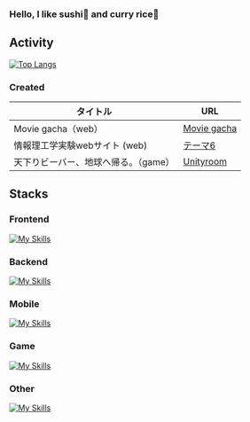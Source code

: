 ### Hello, I like sushi🍣 and curry rice🍛

## Activity
[![Top Langs](https://github-readme-stats.vercel.app/api/top-langs/?username=CrazyHuman00&size_weight=0.5&count_weight=0.5)](https://github.com/anuraghazra/github-readme-stats)

### Created
| タイトル | URL |
| ---- | ---- |
| Movie gacha（web） | [Movie gacha](https://movie-gacha.netlify.app/) |
| 情報理工学実験webサイト (web) | [テーマ6](https://www.cc.kyoto-su.ac.jp/~g2253037/index.html) |
| 天下りビーバー、地球へ帰る。（game）|[Unityroom](https://unityroom.com/games/asameshi-space-beaver) |



## Stacks
### Frontend
[![My Skills](https://skillicons.dev/icons?i=html,css,js,react,typescript&theme=light)](https://skillicons.dev)

### Backend
[![My Skills](https://skillicons.dev/icons?i=py,flask,fastapi,java,typescript&theme=light)](https://skillicons.dev)

### Mobile
[![My Skills](https://skillicons.dev/icons?i=swift,flutter,dart&theme=light)](https://skillicons.dev)

### Game
[![My Skills](https://skillicons.dev/icons?i=c,cs,cpp,unity&theme=light)](https://skillicons.dev)

### Other
[![My Skills](https://skillicons.dev/icons?i=arduino,figma,opencv,raspberrypi,matlab,firebase,cloudflare&theme=light)](https://skillicons.dev)
